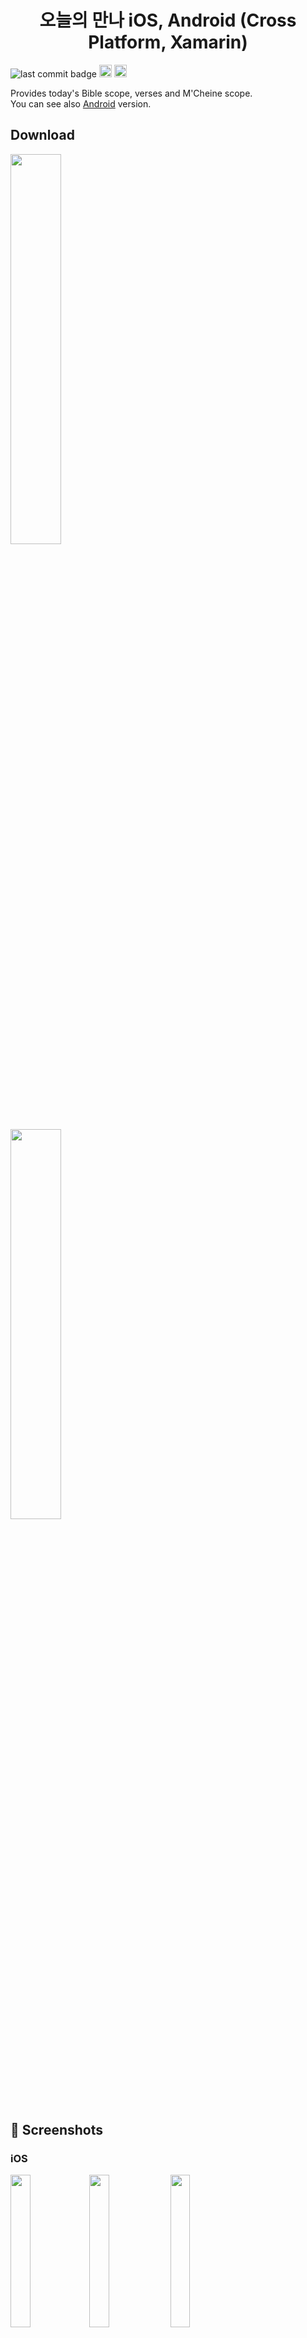 <h1 align="center">오늘의 만나 iOS, Android (Cross Platform, Xamarin) </h1>

![last commit badge](https://img.shields.io/github/last-commit/Jinyeob/Today-Manna-iOS)
<a href='https://apps.apple.com/app/id1547824358'><img height="20px" src='http://img.shields.io/badge/platform-iOS-blue.svg'/></a>
<a href='https://play.google.com/store/apps/details?id=com.manna.parsing2'><img height="20px" src='http://img.shields.io/badge/platform-Android-green.svg'/></a>

<p>
   Provides today's Bible scope, verses and M'Cheine scope.<br/>
   You can see also <a href="https://github.com/Jinyeob/Today-Manna-Android" target="_blank">Android</a> version.
</p>

## Download
<a href="https://apps.apple.com/app/id1547824358"><img src="https://upload.wikimedia.org/wikipedia/commons/3/3c/Download_on_the_App_Store_Badge.svg" width="40%"/></a>
<br>
<a href="https://play.google.com/store/apps/details?id=com.manna.parsing2"><img src="https://upload.wikimedia.org/wikipedia/commons/thumb/7/78/Google_Play_Store_badge_EN.svg/512px-Google_Play_Store_badge_EN.svg.png" width="40%"/></a>

## 📌 Screenshots

### iOS
<img src="https://github.com/Jinyeob/Today-Manna-iOS/blob/master/screenshot/ios_1.png" width="25%"/><img src="https://github.com/Jinyeob/Today-Manna-iOS/blob/master/screenshot/ios_2.png" width="25%"/>
<img src="https://github.com/Jinyeob/Today-Manna-iOS/blob/master/screenshot/ios_3.png" width="25%"/><img src="https://github.com/Jinyeob/Today-Manna-iOS/blob/master/screenshot/ios_4.png" width="25%"/><img src="https://github.com/Jinyeob/Today-Manna-iOS/blob/master/screenshot/ios_5.png" width="25%"/><img src="https://github.com/Jinyeob/Today-Manna-iOS/blob/master/screenshot/ios_6.png" width="25%"/><img src="https://github.com/Jinyeob/Today-Manna-iOS/blob/master/screenshot/ios_7.png" width="25%"/><img src="https://github.com/Jinyeob/Today-Manna-iOS/blob/master/screenshot/ios_8.png" width="25%"/>

### Android
<img src="https://github.com/Jinyeob/Today-Manna-iOS/blob/master/screenshot/android.png" width="25%"/>

### 파싱한 웹페이지
| 홈 페이지 | 범위 | 세부 페이지 |
|:--------:|:--------:|:--------:|
| <img src="https://user-images.githubusercontent.com/37360089/92693284-5f646580-f380-11ea-899a-d29efc2d276a.png"/> | <img src="https://user-images.githubusercontent.com/37360089/92693166-3348e480-f380-11ea-9dd2-b0eade042aeb.png"/> | <img src="https://user-images.githubusercontent.com/37360089/92692980-ebc25880-f37f-11ea-8013-6cc41019d715.png"/> |

